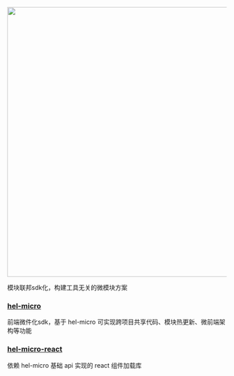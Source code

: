 <p align="center">
<img width="620px" src="https://user-images.githubusercontent.com/7334950/182146369-15b512e0-a47a-4cf6-9c0c-c2fa0549e6aa.png" />
</p>


模块联邦sdk化，构建工具无关的微模块方案

### [hel-micro](packages/hel-micro)
前端微件化sdk，基于 hel-micro 可实现跨项目共享代码、模块热更新、微前端架构等功能

### [hel-micro-react](packages/hel-micro-react)
依赖 hel-micro 基础 api 实现的 react 组件加载库
